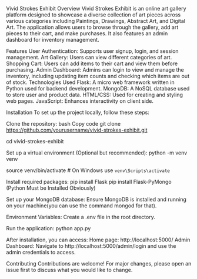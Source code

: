 Vivid Strokes Exhibit
Overview
Vivid Strokes Exhibit is an online art gallery platform designed to showcase a diverse collection of art pieces across various categories including Paintings, Drawings, Abstract Art, and Digital Art. The application allows users to browse through the gallery, add art pieces to their cart, and make purchases. It also features an admin dashboard for inventory management.

Features
User Authentication: Supports user signup, login, and session management.
Art Gallery: Users can view different categories of art.
Shopping Cart: Users can add items to their cart and view them before purchasing.
Admin Dashboard: Admins can login to view and manage the inventory, including updating item counts and checking which items are out of stock.
Technologies Used
Flask: A micro web framework written in Python used for backend development.
MongoDB: A NoSQL database used to store user and product data.
HTML/CSS: Used for creating and styling web pages.
JavaScript: Enhances interactivity on client side.

Installation
To set up the project locally, follow these steps:

Clone the repository:
bash
Copy code
git clone https://github.com/yourusername/vivid-strokes-exhibit.git

cd vivid-strokes-exhibit

Set up a virtual environment (Optional but recommended): python -m venv venv

source venv/bin/activate  # On Windows use `venv\Scripts\activate`

Install required packages: 
pip install Flask
pip install Flask-PyMongo
(Python Must be Installed Obviously)


Set up your MongoDB database:
Ensure MongoDB is installed and running on your machine(you can use the command mongod for that).


Environment Variables:
Create a .env file in the root directory.

Run the application:
python app.py

After installation, you can access:
Home page: http://localhost:5000/
Admin Dashboard: Navigate to http://localhost:5000/admin/login and use the admin credentials to access.

Contributing
Contributions are welcome! For major changes, please open an issue first to discuss what you would like to change.



